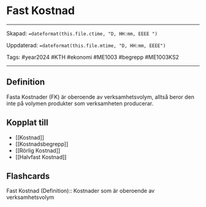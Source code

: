 # Fast Kostnad

---
Skapad: `=dateformat(this.file.ctime, "D, HH:mm, EEEE ")`

Uppdaterad: `=dateformat(this.file.mtime, "D, HH:mm, EEEE")`

Tags: #year2024 #KTH #ekonomi #ME1003 #begrepp #ME1003KS2

---

## Definition

Fasta Kostnader (FK) är oberoende av verksamhetsvolym, alltså beror den inte på volymen produkter som verksamheten producerar.

## Kopplat till

- [[Kostnad]]
- [[Kostnadsbegrepp]]
- [[Rörlig Kostnad]]
- [[Halvfast Kostnad]]

## Flashcards

Fast Kostnad (Definition):: Kostnader som är oberoende av verksamhetsvolym
<!--SR:!2024-03-05,15,292-->
